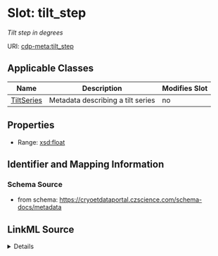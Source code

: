 # Slot: tilt_step


_Tilt step in degrees_



URI: [cdp-meta:tilt_step](https://cryoetdataportal.czscience.com/schema/metadata/tilt_step)



<!-- no inheritance hierarchy -->




## Applicable Classes

| Name | Description | Modifies Slot |
| --- | --- | --- |
[TiltSeries](TiltSeries.md) | Metadata describing a tilt series |  no  |







## Properties

* Range: [xsd:float](http://www.w3.org/2001/XMLSchema#float)





## Identifier and Mapping Information







### Schema Source


* from schema: https://cryoetdataportal.czscience.com/schema-docs/metadata




## LinkML Source

<details>
```yaml
name: tilt_step
description: Tilt step in degrees
from_schema: https://cryoetdataportal.czscience.com/schema-docs/metadata
exact_mappings:
- cdp-common:tiltseries_tilt_step
rank: 1000
alias: tilt_step
owner: TiltSeries
domain_of:
- TiltSeries
range: float
inlined: true
inlined_as_list: true

```
</details>